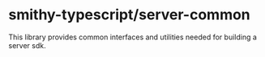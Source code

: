# smithy-typescript/server-common

This library provides common interfaces and utilities needed for building a
server sdk.
